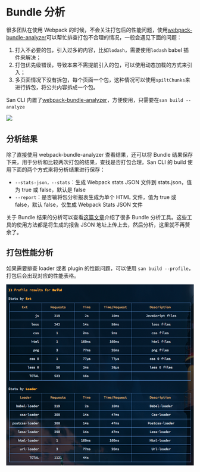 # Bundle 分析

很多团队在使用 Webpack 的时候，不会关注打包后的性能问题，使用[webpack-bundle-analyzer](https://github.com/webpack-contrib/webpack-bundle-analyzer/)可以帮忙排查打包不合理的情况，一般会遇见下面的问题：

1. 打入不必要的包，引入过多的内容，比如`lodash`，需要使用`lodash` babel 插件来解决；
2. 打包优先级错误，导致本来不需提前引入的包，可以使用动态加载的方式来引入；
3. 多页面情况下没有拆包，每个页面一个包，这种情况可以使用`spiltChunks`来进行拆包，将公共内容拆成一个包。

San CLI 内置了[webpack-bundle-analyzer](https://github.com/webpack-contrib/webpack-bundle-analyzer/)，方便使用，只需要在`san build --analyze`

![](https://cloud.githubusercontent.com/assets/302213/20628702/93f72404-b338-11e6-92d4-9a365550a701.gif)

## 分析结果

除了直接使用 webpack-bundle-analyzer 查看结果，还可以将 Bundle 结果保存下来，用于分析和比较两次打包的结果，查找是否打包合理，San CLI 的 build 使用下面的两个方式来将分析结果进行保存：

-   `--stats-json，--stats`：生成 Webpack stats JSON 文件到 stats.json，值为 true 或 false，默认是 false
-   `--report`：是否输将包分析报表生成为单个 HTML 文件，值为 true 或 false，默认 false，仅生成 Webpack Stats JSON 文件

关于 Bundle 结果的分析可以查看[这篇文章](https://survivejs.com/webpack/optimizing/build-analysis/)介绍了很多 Bundle 分析工具。这些工具的使用方法都是将生成的报告 JSON 地址上传上去，然后分析，这里就不再赘余了。

## 打包性能分析

如果需要排查 loader 或者 plugin 的性能问题，可以使用 `san build --profile`，打包后会出现对应的性能表格。

![](./assets/profile.png)
